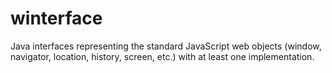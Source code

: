 winterface
==========

Java interfaces representing the standard JavaScript web objects (window, navigator, location, history, screen, etc.) with at least one implementation.
